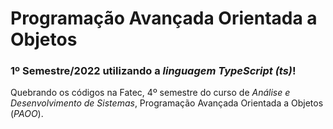 # Programação Avançada Orientada a Objetos    

### 1º Semestre/2022 utilizando a *linguagem TypeScript (ts)*!    

Quebrando os códigos na Fatec, 4º semestre do curso de *Análise e Desenvolvimento de Sistemas*, Programação Avançada Orientada a Objetos (*PAOO*).   
